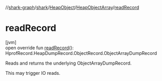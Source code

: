 //[shark-graph](../../../../index.md)/[shark](../../index.md)/[HeapObject](../index.md)/[HeapObjectArray](index.md)/[readRecord](read-record.md)

# readRecord

[jvm]\
open override fun [readRecord](read-record.md)(): HprofRecord.HeapDumpRecord.ObjectRecord.ObjectArrayDumpRecord

Reads and returns the underlying ObjectArrayDumpRecord.

This may trigger IO reads.
